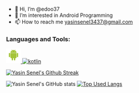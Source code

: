 - 👋 Hi, I’m @edoo37
- 👀 I’m interested in Android Programming
- 📫 How to reach me yasinsenel3437@gmail.com

<h3 align="left">Languages and Tools:</h3>
<p align="left"> <a href="https://developer.android.com" target="_blank" rel="noreferrer"> <img src="https://raw.githubusercontent.com/devicons/devicon/master/icons/android/android-original-wordmark.svg" alt="android" width="40" height="40"/> </a> <a href="https://kotlinlang.org" target="_blank" rel="noreferrer"> <img src="https://www.vectorlogo.zone/logos/kotlinlang/kotlinlang-icon.svg" alt="kotlin" width="40" height="40"/> </a> </p>

[![Yasin Senel's Github Streak](https://github-readme-streak-stats.herokuapp.com/?user=edoo37&theme=highcontrast)](https://github.com/DenverCoder1/github-readme-streak-stats)

![Yasin Senel's GitHub stats](https://github-readme-stats.vercel.app/api?username=edoo37&show_icons=true&theme=radical)
[![Top Used Langs](https://github-readme-stats.vercel.app/api/top-langs/?username=edoo37&layout=compact)](https://github.com/anuraghazra/github-readme-stats)

<!---
edoo37/edoo37 is a ✨ special ✨ repository because its `README.md` (this file) appears on your GitHub profile.
You can click the Preview link to take a look at your changes.
--->
